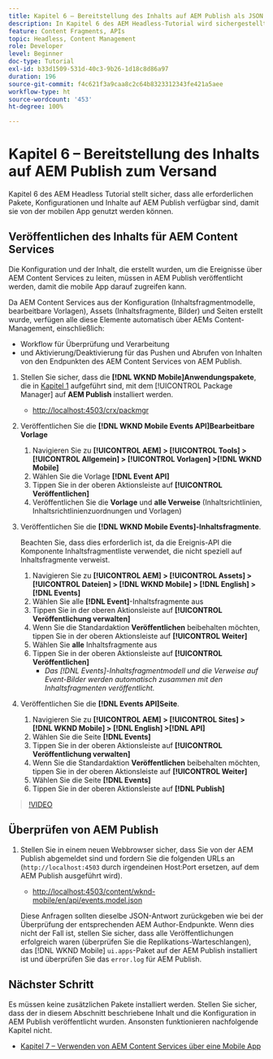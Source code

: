 ```yaml
---
title: Kapitel 6 – Bereitstellung des Inhalts auf AEM Publish als JSON – Content Services
description: In Kapitel 6 des AEM Headless-Tutorial wird sichergestellt, dass alle erforderlichen Pakete, Konfigurationen und Inhalte auf AEM Publish verfügbar sind, damit sie über die mobile App genutzt werden können.
feature: Content Fragments, APIs
topic: Headless, Content Management
role: Developer
level: Beginner
doc-type: Tutorial
exl-id: b33d1509-531d-40c3-9b26-1d18c8d86a97
duration: 196
source-git-commit: f4c621f3a9caa8c2c64b8323312343fe421a5aee
workflow-type: ht
source-wordcount: '453'
ht-degree: 100%

---
```


# Kapitel 6 – Bereitstellung des Inhalts auf AEM Publish zum Versand

Kapitel 6 des AEM Headless Tutorial stellt sicher, dass alle erforderlichen Pakete, Konfigurationen und Inhalte auf AEM Publish verfügbar sind, damit sie von der mobilen App genutzt werden können.

## Veröffentlichen des Inhalts für AEM Content Services

Die Konfiguration und der Inhalt, die erstellt wurden, um die Ereignisse über AEM Content Services zu leiten, müssen in AEM Publish veröffentlicht werden, damit die mobile App darauf zugreifen kann.

Da AEM Content Services aus der Konfiguration (Inhaltsfragmentmodelle, bearbeitbare Vorlagen), Assets (Inhaltsfragmente, Bilder) und Seiten erstellt wurde, verfügen alle diese Elemente automatisch über AEMs Content-Management, einschließlich:

* Workflow für Überprüfung und Verarbeitung
* und Aktivierung/Deaktivierung für das Pushen und Abrufen von Inhalten von den Endpunkten des AEM Content Services von AEM Publish.

1. Stellen Sie sicher, dass die **[!DNL WKND Mobile]Anwendungspakete**, die in [Kapitel 1](./chapter-1.md#wknd-mobile-application-packages) aufgeführt sind, mit dem [!UICONTROL Package Manager] auf **AEM Publish** installiert werden.
   * [http://localhost:4503/crx/packmgr](http://localhost:4503/crx/packmgr)

1. Veröffentlichen Sie die **[!DNL WKND Mobile Events API]Bearbeitbare Vorlage**
   1. Navigieren Sie zu **[!UICONTROL AEM] > [!UICONTROL Tools] > [!UICONTROL Allgemein] > [!UICONTROL Vorlagen] >[!DNL WKND Mobile]** 
   1. Wählen Sie die Vorlage **[!DNL Event API]**
   1. Tippen Sie in der oberen Aktionsleiste auf **[!UICONTROL Veröffentlichen]**
   1. Veröffentlichen Sie die **Vorlage** und **alle Verweise** (Inhaltsrichtlinien, Inhaltsrichtlinienzuordnungen und Vorlagen)

1. Veröffentlichen Sie die **[!DNL WKND Mobile Events]-Inhaltsfragmente**.

   Beachten Sie, dass dies erforderlich ist, da die Ereignis-API die Komponente Inhaltsfragmentliste verwendet, die nicht speziell auf Inhaltsfragmente verweist.

   1. Navigieren Sie zu **[!UICONTROL AEM] > [!UICONTROL Assets] > [!UICONTROL Dateien] > [!DNL WKND Mobile] > [!DNL English] >[!DNL Events]**
   1. Wählen Sie alle **[!DNL Event]**-Inhaltsfragmente aus
   1. Tippen Sie in der oberen Aktionsleiste auf **[!UICONTROL Veröffentlichung verwalten]**
   1. Wenn Sie die Standardaktion **Veröffentlichen** beibehalten möchten, tippen Sie in der oberen Aktionsleiste auf **[!UICONTROL Weiter]**
   1. Wählen Sie **alle** Inhaltsfragmente aus
   1. Tippen Sie in der oberen Aktionsleiste auf **[!UICONTROL Veröffentlichen]**
      * *Das [!DNL Events]-Inhaltsfragmentmodell und die Verweise auf Event-Bilder werden automatisch zusammen mit den Inhaltsfragmenten veröffentlicht.*

1. Veröffentlichen Sie die **[!DNL Events API]Seite**.
   1. Navigieren Sie zu **[!UICONTROL AEM] > [!UICONTROL Sites] > [!DNL WKND Mobile] > [!DNL English] >[!DNL API]**
   1. Wählen Sie die Seite **[!DNL Events]**
   1. Tippen Sie in der oberen Aktionsleiste auf **[!UICONTROL Veröffentlichung verwalten]**
   1. Wenn Sie die Standardaktion **Veröffentlichen** beibehalten möchten, tippen Sie in der oberen Aktionsleiste auf **[!UICONTROL Weiter]**
   1. Wählen Sie die Seite **[!DNL Events]**
   1. Tippen Sie in der oberen Aktionsleiste auf **[!DNL Publish]**

>[!VIDEO](https://video.tv.adobe.com/v/28343?quality=12&learn=on)

## Überprüfen von AEM Publish

1. Stellen Sie in einem neuen Webbrowser sicher, dass Sie von der AEM Publish abgemeldet sind und fordern Sie die folgenden URLs an (`http://localhost:4503` durch irgendeinen Host:Port ersetzen, auf dem AEM Publish ausgeführt wird).

   * [http://localhost:4503/content/wknd-mobile/en/api/events.model.json](http://localhost:4503/content/wknd-mobile/en/api/events.model.tidy.json)

   Diese Anfragen sollten dieselbe JSON-Antwort zurückgeben wie bei der Überprüfung der entsprechenden AEM Author-Endpunkte. Wenn dies nicht der Fall ist, stellen Sie sicher, dass alle Veröffentlichungen erfolgreich waren (überprüfen Sie die Replikations-Warteschlangen), das [!DNL WKND Mobile] `ui.apps`-Paket auf der AEM Publish installiert ist und überprüfen Sie das `error.log` für AEM Publish.

## Nächster Schritt

Es müssen keine zusätzlichen Pakete installiert werden. Stellen Sie sicher, dass der in diesem Abschnitt beschriebene Inhalt und die Konfiguration in AEM Publish veröffentlicht wurden. Ansonsten funktionieren nachfolgende Kapitel nicht.

* [Kapitel 7 – Verwenden von AEM Content Services über eine Mobile App](./chapter-7.md)
